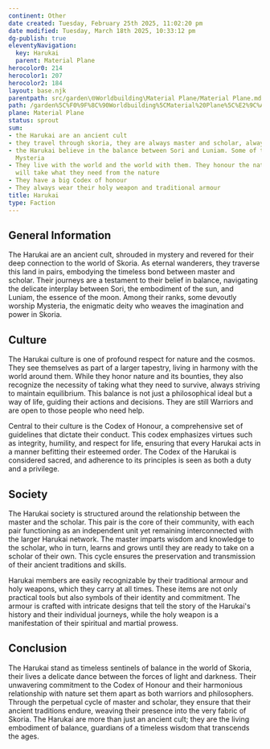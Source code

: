 ```yaml
---
continent: Other
date created: Tuesday, February 25th 2025, 11:02:20 pm
date modified: Tuesday, March 18th 2025, 10:33:12 pm
dg-publish: true
eleventyNavigation:
  key: Harukai
  parent: Material Plane
herocolor0: 214
herocolor1: 207
herocolor2: 184
layout: base.njk
parentpath: src/garden\🌐Worldbuilding\Material Plane/Material Plane.md
path: /garden%5C%F0%9F%8C%90Worldbuilding%5CMaterial%20Plane%5C%E2%9C%A8%20Other%5CFactions/Harukai/
plane: Material Plane
status: sprout
sum:
- the Harukai are an ancient cult
- they travel through skoria, they are always master and scholar, always two
- the Harukai believe in the balance between Sori and Luniam. Some of them worship
  Mysteria
- They live with the world and the world with them. They honour the nature but they
  will take what they need from the nature
- They have a big Codex of honour
- They always wear their holy weapon and traditional armour
title: Harukai
type: Faction
---
```


## General Information

The Harukai are an ancient cult, shrouded in mystery and revered for their deep connection to the world of Skoria. As eternal wanderers, they traverse this land in pairs, embodying the timeless bond between master and scholar. Their journeys are a testament to their belief in balance, navigating the delicate interplay between Sori, the embodiment of the sun, and Luniam, the essence of the moon. Among their ranks, some devoutly worship Mysteria, the enigmatic deity who weaves the imagination and power in Skoria.

## Culture

The Harukai culture is one of profound respect for nature and the cosmos. They see themselves as part of a larger tapestry, living in harmony with the world around them. While they honor nature and its bounties, they also recognize the necessity of taking what they need to survive, always striving to maintain equilibrium. This balance is not just a philosophical ideal but a way of life, guiding their actions and decisions. They are still Warriors and are open to those people who need help.

Central to their culture is the Codex of Honour, a comprehensive set of guidelines that dictate their conduct. This codex emphasizes virtues such as integrity, humility, and respect for life, ensuring that every Harukai acts in a manner befitting their esteemed order. The Codex of the Harukai is considered sacred, and adherence to its principles is seen as both a duty and a privilege.

## Society

The Harukai society is structured around the relationship between the master and the scholar. This pair is the core of their community, with each pair functioning as an independent unit yet remaining interconnected with the larger Harukai network. The master imparts wisdom and knowledge to the scholar, who in turn, learns and grows until they are ready to take on a scholar of their own. This cycle ensures the preservation and transmission of their ancient traditions and skills.

Harukai members are easily recognizable by their traditional armour and holy weapons, which they carry at all times. These items are not only practical tools but also symbols of their identity and commitment. The armour is crafted with intricate designs that tell the story of the Harukai's history and their individual journeys, while the holy weapon is a manifestation of their spiritual and martial prowess.

## Conclusion

The Harukai stand as timeless sentinels of balance in the world of Skoria, their lives a delicate dance between the forces of light and darkness. Their unwavering commitment to the Codex of Honour and their harmonious relationship with nature set them apart as both warriors and philosophers. Through the perpetual cycle of master and scholar, they ensure that their ancient traditions endure, weaving their presence into the very fabric of Skoria. The Harukai are more than just an ancient cult; they are the living embodiment of balance, guardians of a timeless wisdom that transcends the ages.
